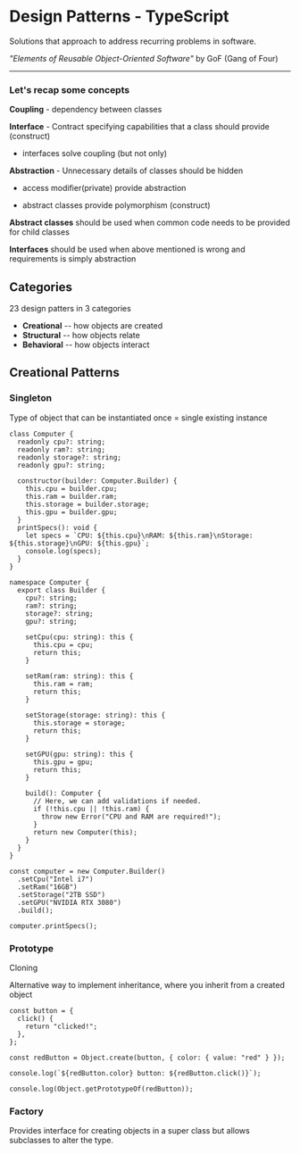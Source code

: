 # Design Patterns - TypeScript

Solutions that approach to address recurring problems in software.

_"Elements of Reusable Object-Oriented Software"_ by GoF (Gang of Four)

---

### Let's recap some concepts

**Coupling** - dependency between classes

**Interface** - Contract specifying capabilities that a class should provide (construct)

- interfaces solve coupling (but not only)

**Abstraction** - Unnecessary details of classes should be hidden

- access modifier(private) provide abstraction

- abstract classes provide polymorphism (construct)

**Abstract classes** should be used when common code needs to be provided for child classes

**Interfaces** should be used when above mentioned is wrong and requirements is simply abstraction

## Categories

23 design patters in 3 categories

- **Creational** -- how objects are created
- **Structural** -- how objects relate
- **Behavioral** -- how objects interact

## Creational Patterns

### Singleton

Type of object that can be instantiated once = single existing instance

```
class Computer {
  readonly cpu?: string;
  readonly ram?: string;
  readonly storage?: string;
  readonly gpu?: string;

  constructor(builder: Computer.Builder) {
    this.cpu = builder.cpu;
    this.ram = builder.ram;
    this.storage = builder.storage;
    this.gpu = builder.gpu;
  }
  printSpecs(): void {
    let specs = `CPU: ${this.cpu}\nRAM: ${this.ram}\nStorage: ${this.storage}\nGPU: ${this.gpu}`;
    console.log(specs);
  }
}

namespace Computer {
  export class Builder {
    cpu?: string;
    ram?: string;
    storage?: string;
    gpu?: string;

    setCpu(cpu: string): this {
      this.cpu = cpu;
      return this;
    }

    setRam(ram: string): this {
      this.ram = ram;
      return this;
    }

    setStorage(storage: string): this {
      this.storage = storage;
      return this;
    }

    setGPU(gpu: string): this {
      this.gpu = gpu;
      return this;
    }

    build(): Computer {
      // Here, we can add validations if needed.
      if (!this.cpu || !this.ram) {
        throw new Error("CPU and RAM are required!");
      }
      return new Computer(this);
    }
  }
}
```

```
const computer = new Computer.Builder()
  .setCpu("Intel i7")
  .setRam("16GB")
  .setStorage("2TB SSD")
  .setGPU("NVIDIA RTX 3080")
  .build();

computer.printSpecs();
```

### Prototype

Cloning

Alternative way to implement inheritance, where you inherit from a created object

```
const button = {
  click() {
    return "clicked!";
  },
};

const redButton = Object.create(button, { color: { value: "red" } });

console.log(`${redButton.color} button: ${redButton.click()}`);

console.log(Object.getPrototypeOf(redButton));
```

### Factory

Provides interface for creating objects in a super class but allows subclasses to alter the type.

<!-- \*memento pattern
used to add 'undo' mechanisms
Originator - Memento - Caretaker = classes

\*state pattern (Open/Closed principle in sOlid)
allows an object to behave differently when the state changes
Context - State - ConcreteStates
 -->
